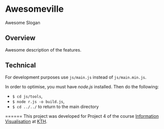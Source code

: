 # Awesomeville 
Awesome Slogan
## Overview
Awesome description of the features.
## Technical
For development purposes use `js/main.js` instead of `js/main.min.js`.

In order to optimise, you must have _node.js_ installed. Then do the following:
- `$ cd js/tools`,
- `$ node r.js -o build.js`,
- `$ cd ../../` to return to the main directory


======
This project was developed for Project 4 of the course [Information Visualisation](https://www.kth.se/social/course/DH2321/) at [KTH](https://www.kth.se/).